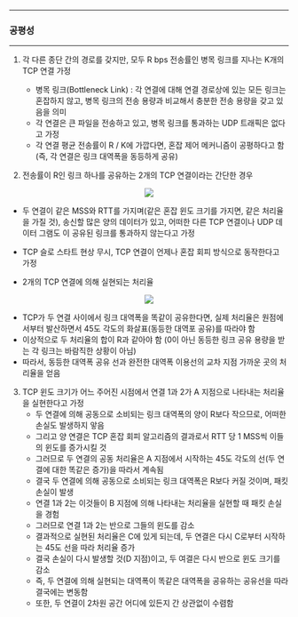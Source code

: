 -----
### 공평성
-----
1. 각 다른 종단 간의 경로를 갖지만, 모두 R bps 전송률인 병목 링크를 지나는 K개의 TCP 연결 가정
   - 병목 링크(Bottleneck Link) : 각 연결에 대해 연결 경로상에 있는 모든 링크는 혼잡하지 않고, 병목 링크의 전송 용량과 비교해서 충분한 전송 용량을 갖고 있음을 의미
   - 각 연결은 큰 파일을 전송하고 있고, 병목 링크를 통과하는 UDP 트래픽은 없다고 가정
   - 각 연결 평균 전송률이 R / K에 가깝다면, 혼잡 제어 메커니즘이 공평하다고 함 (즉, 각 연결은 링크 대역폭을 동등하게 공유)

2. 전송률이 R인 링크 하나를 공유하는 2개의 TCP 연결이라는 간단한 경우
<div align="center">
<img src="https://github.com/user-attachments/assets/fdb91b35-738b-45c8-986f-b6aa10e7d5b3">
</div>

  - 두 연결이 같은 MSS와 RTT를 가지며(같은 혼잡 윈도 크기를 가지면, 같은 처리율을 가질 것), 송신할 많은 양의 데이터가 있고, 어떠한 다른 TCP 연결이나 UDP 데이터 그램도 이 공유된 링크를 통과하지 않는다고 가정
  - TCP 슬로 스타트 현상 무시, TCP 연결이 언제나 혼잡 회피 방식으로 동작한다고 가정

   - 2개의 TCP 연결에 의해 실현되는 처리율
<div align="center">
<img src="https://github.com/user-attachments/assets/d13d1cff-cfa1-4969-be8b-98e403c89f32">
</div>

   - TCP가 두 연결 사이에서 링크 대역폭을 똑같이 공유한다면, 실제 처리율은 원점에서부터 발산하면서 45도 각도의 화살표(동등한 대역포 공유)를 따라야 함
   - 이상적으로 두 처리율의 합이 R과 같아야 함 (0이 아닌 동등한 링크 공유 용량을 받는 각 링크는 바람직한 상황이 아님)
   - 따라서, 동등한 대역폭 공유 선과 완전한 대역폭 이용선의 교차 지점 가까운 곳의 처리율을 얻음

3. TCP 윈도 크기가 어느 주어진 시점에서 연결 1과 2가 A 지점으로 나타내는 처리율을 실현한다고 가정
   - 두 연결에 의해 공동으로 소비되는 링크 대역폭의 양이 R보다 작으므로, 어떠한 손실도 발생하지 앟음
   - 그리고 양 연결은 TCP 혼잡 회피 알고리즘의 결과로서 RTT 당 1 MSS씩 이들의 윈도를 증가시킬 것
   - 그러므로 두 연결의 공동 처리율은 A 지점에서 시작하는 45도 각도의 선(두 연결에 대한 똑같은 증가)을 따라서 계속됨
   - 결국 두 연결에 의해 공동으로 소비되는 링크 대역폭은 R보다 커질 것이며, 패킷 손실이 발생
   - 연결 1과 2는 이것들이 B 지점에 의해 나타내는 처리율을 실현할 때 패킷 손실을 경험
   - 그러므로 연결 1과 2는 반으로 그들의 윈도를 감소
   - 결과적으로 실현된 처리율은 C에 있게 되는데, 두 연결은 다시 C로부터 시작하는 45도 선을 따라 처리율 증가
   - 결국 손실이 다시 발생할 것(D 지점)이고, 두 여결은 다시 반으로 윈도 크기를 감소
   - 즉, 두 연결에 의해 실현되는 대역폭이 똑같은 대역폭을 공유하는 공유선을 따라 결국에는 변동함
   - 또한, 두 연결이 2차원 공간 어디에 있든지 간 상관없이 수렴함
   
